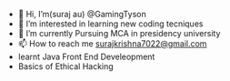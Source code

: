 - 👋 Hi, I’m(suraj au) @GamingTyson
- 👀 I’m interested in learning new coding tecniques 
- 🌱 I’m currently Pursuing MCA in presidency university
- 📫 How to reach me surajkrishna7022@gmail.com
- learnt Java Front End Develeopment
- Basics of Ethical Hacking



<!---
GamingTyson/GamingTyson is a ✨ special ✨ repository because its `README.md` (this file) appears on your GitHub profile.
You can click the Preview link to take a look at your changes.
--->
